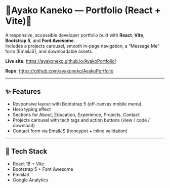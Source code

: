 # 🌳Ayako Kaneko — Portfolio (React + Vite)🌳

A responsive, accessible developer portfolio built with **React**, **Vite**, **Bootstrap 5**, and **Font Awesome**.  
Includes a projects carousel, smooth in-page navigation, a “Message Me” form (EmailJS), and downloadable assets.

**Live site:** https://ayakoneko.github.io/AyakoPortfolio/

**Repo:** https://github.com/ayakoneko/AyakoPortfolio

---

## ✨ Features

- Responsive layout with Bootstrap 5 (off-canvas mobile menu)
- Hero typing effect
- Sections for About, Education, Experience, Projects, Contact
- Projects carousel with tech tags and action buttons (view / code / download)
- Contact form via EmailJS (honeypot + inline validation)

---

## 🧱 Tech Stack

- React 18 + Vite
- Bootstrap 5 + Font Awesome
- EmailJS
- Google Analytics 
